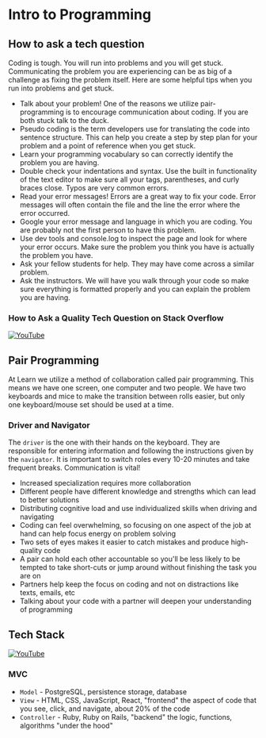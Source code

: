 # Intro to Programming

## How to ask a tech question

Coding is tough. You will run into problems and you will get stuck. Communicating the problem you are experiencing can be as big of a challenge as fixing the problem itself. Here are some helpful tips when you run into problems and get stuck.

* Talk about your problem! One of the reasons we utilize pair-programming is to encourage communication about coding. If you are both stuck talk to the duck.
* Pseudo coding is the term developers use for translating the code into sentence structure. This can help you create a step by step plan for your problem and a point of reference when you get stuck.
* Learn your programming vocabulary so can correctly identify the problem you are having.
* Double check your indentations and syntax. Use the built in functionality of the text editor to make sure all your tags, parentheses, and curly braces close. Typos are very common errors.
* Read your error messages! Errors are a great way to fix your code. Error messages will often contain the file and the line the error where the error occurred.
* Google your error message and language in which you are coding. You are probably not the first person to have this problem.
* Use dev tools and console.log to inspect the page and look for where your error occurs. Make sure the problem you think you have is actually the problem you have.
* Ask your fellow students for help. They may have come across a similar problem.
* Ask the instructors. We will have you walk through your code so make sure everything is formatted properly and you can explain the problem you are having.

### How to Ask a Quality Tech Question on Stack Overflow

[![YouTube](http://img.youtube.com/vi/Mhm4wrSV9Ns/0.jpg)](https://www.youtube.com/watch?v=Mhm4wrSV9Ns)


## Pair Programming

At Learn we utilize a method of collaboration called pair programming. This means we have one screen, one computer and two people. We have two keyboards and mice to make the transition between rolls easier, but only one keyboard/mouse set should be used at a time.

### Driver and Navigator

The `driver` is the one with their hands on the keyboard. They are responsible for entering information and following the instructions given by the `navigator`. It is important to switch roles every 10-20 minutes and take frequent breaks. Communication is vital!

* Increased specialization requires more collaboration
* Different people have different knowledge and strengths which can lead to better solutions
* Distributing cognitive load and use individualized skills when driving and navigating
* Coding can feel overwhelming, so focusing on one aspect of the job at hand can help focus energy on problem solving
* Two sets of eyes makes it easier to catch mistakes and produce high-quality code
* A pair can hold each other accountable so you'll be less likely to be tempted to take short-cuts or jump around without finishing the task you are on
* Partners help keep the focus on coding and not on distractions like texts, emails, etc
* Talking about your code with a partner will deepen your understanding of programming



## Tech Stack

[![YouTube](http://img.youtube.com/vi/kmxvxHoShVU/0.jpg)](https://www.youtube.com/watch?v=kmxvxHoShVU)

### MVC

* ```Model``` - PostgreSQL, persistence storage, database
* ```View``` - HTML, CSS, JavaScript, React, "frontend" the aspect of code that you see, click, and navigate, about 20% of the code
* ```Controller``` - Ruby, Ruby on Rails, "backend" the logic, functions, algorithms "under the hood" 

